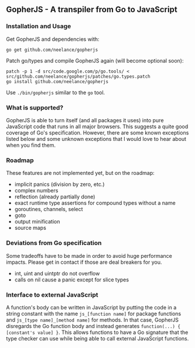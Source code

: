 GopherJS - A transpiler from Go to JavaScript
---------------------------------------------

### Installation and Usage
Get GopherJS and dependencies with: 
```
go get github.com/neelance/gopherjs
```
Patch go/types and compile GopherJS again (will become optional soon):
```
patch -p 1 -d src/code.google.com/p/go.tools/ < src/github.com/neelance/gopherjs/patches/go.types.patch
go install github.com/neelance/gopherjs
```
Use `./bin/gopherjs` similar to the `go` tool.

### What is supported?
GopherJS is able to turn itself (and all packages it uses) into pure JavaScript code that runs in all major browsers. This suggests a quite good coverage of Go's specification. However, there are some known exceptions listed below and some unknown exceptions that I would love to hear about when you find them.

### Roadmap
These features are not implemented yet, but on the roadmap:

- implicit panics (division by zero, etc.)
- complex numbers
- reflection (already partially done)
- exact runtime type assertions for compound types without a name
- goroutines, channels, select
- goto
- output minification
- source maps

### Deviations from Go specification
Some tradeoffs have to be made in order to avoid huge performance impacts. Please get in contact if those are deal breakers for you.

- int, uint and uintptr do not overflow
- calls on nil cause a panic except for slice types

### Interface to external JavaScript
A function's body can be written in JavaScript by putting the code in a string constant with the name `js_[function name]` for package functions and `js_[type name]_[method name]` for methods. In that case, GopherJS disregards the Go function body and instead generates `function(...) { [constant's value] }`. This allows functions to have a Go signature that the type checker can use while being able to call external JavaScript functions.
